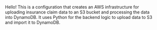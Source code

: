 Hello! This is a configuration that creates an AWS infrastructure for uploading insurance claim data to an S3 bucket and processing the data into DynamoDB. It uses Python for the backend logic to upload data to S3 and import it to DynamoDB.